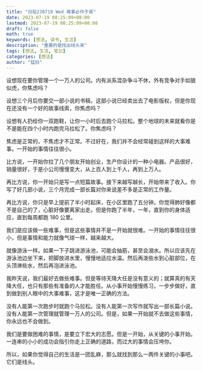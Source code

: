```yaml
---
title: "日贴230719 Wed 难事必作于易"
date: 2023-07-19 08:25:09+08:00
lastmod: 2023-07-19 08:25:09+08:00
draft: false
math: true
keywords: [想法, 读书, 生活]
description: "重要的是找出线头来"
tags: [想法, 生活, 笔记]
categories: [想法]
author: "猛犸"
---
```


设想现在要你管理一个一万人的公司。内有派系混杂争斗不休，外有竞争对手如狼似虎，你焦虑吗？

设想三个月后你要交一部小说的书稿，这部小说已经卖出去了电影版权，但是你现在还没有一个好的故事线索，你焦虑吗？

设想有人扔给你一双跑鞋，让你一小时后去跑个马拉松。整个地球的未来就看你是不是能在四个小时内跑完马拉松了。你焦虑吗？

焦虑是正常的，不焦虑才不正常。不过好在，我们并不会经常碰到这样的大事难事。一开始的事情往往很小。

比方说，一开始你拉了几个朋友开始创业，生产你设计的一种小电器。产品很好，销量很好，于是小公司慢慢变大，从上百人到上千人，再到上万人。

再比方说，你一开始只是写一点短篇故事。接下来越写越长，开始带来了收入。你写了好几部小说，三个月完成一部长篇对你来说差不多是正常的工作量。

再比方说，你只是早上提前了半小时起床，在小区里跑了五分钟。你觉得肺好像都不是自己的了，心脏好像要离家出走。但是你跑了半年，一年，直到你的身体适应，直到每周都跑 180 公里。

我们是应该做一些难事，但是这些事情并不是一开始就很难。一开始的事情往往很小，但是事情和能力就像气球一样，越来越大。

就像游泳一样。如果一下子跳进游泳池，可能会抽筋，甚至会溺水。所以应该先在游泳池边坐下来，把脚放进水里，慢慢地适应水温。然后再泼些水到心脏部位，在头顶淋些水，然后再泡进泳池。

我昨天说，我们最好去做些难事。但是等待天降大任是没有意义的；就算真的有天降大任，也只有那些有准备的人才能胜任。从小事开始慢慢练习，一步步做好，直到做到别人眼中的大事难事，这才是唯一正确的方法。

没有人能第一次跑步时就跑个马拉松。没有人能第一次写作就写出一部长篇小说。没有人能第一次管理就管理一万人的公司。但是，如果一开始就不去做这些事情，你永远也不会做到。

我们是要做困难的事情，是要立下宏大的志愿。但是一开始，从关键的小事开始。一连串的小小的成功会指引你走上正确的道路，而过大的事情会压垮你。

所以，如果你觉得自己的生活是一团乱麻，那么就找到那么一两件关键的小事吧。它们是线头。
